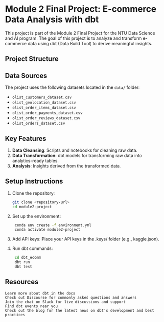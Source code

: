 
# Module 2 Final Project: E-commerce Data Analysis with dbt

This project is part of the Module 2 Final Project for the NTU Data Science and AI program. The goal of this project is to analyze and transform e-commerce data using dbt (Data Build Tool) to derive meaningful insights.

## Project Structure


## Data Sources

The project uses the following datasets located in the `data/` folder:
- `olist_customers_dataset.csv`
- `olist_geolocation_dataset.csv`
- `olist_order_items_dataset.csv`
- `olist_order_payments_dataset.csv`
- `olist_order_reviews_dataset.csv`
- `olist_orders_dataset.csv`

## Key Features

1. **Data Cleansing**: Scripts and notebooks for cleaning raw data.
2. **Data Transformation**: dbt models for transforming raw data into analytics-ready tables.
3. **Analysis**: Insights derived from the transformed data.

## Setup Instructions

1. Clone the repository:
   ```sh
   git clone <repository-url>
   cd module2-project

2. Set up the environment:
   ```sh
    conda env create -f environment.yml
    conda activate module2-project

3. Add API keys: Place your API keys in the .keys/ folder (e.g., kaggle.json).

4. Run dbt commands:
   ```sh
    cd dbt_ecomm
    dbt run
    dbt test


## Resources
    Learn more about dbt in the docs
    Check out Discourse for commonly asked questions and answers
    Join the chat on Slack for live discussions and support
    Find dbt events near you
    Check out the blog for the latest news on dbt's development and best practices
